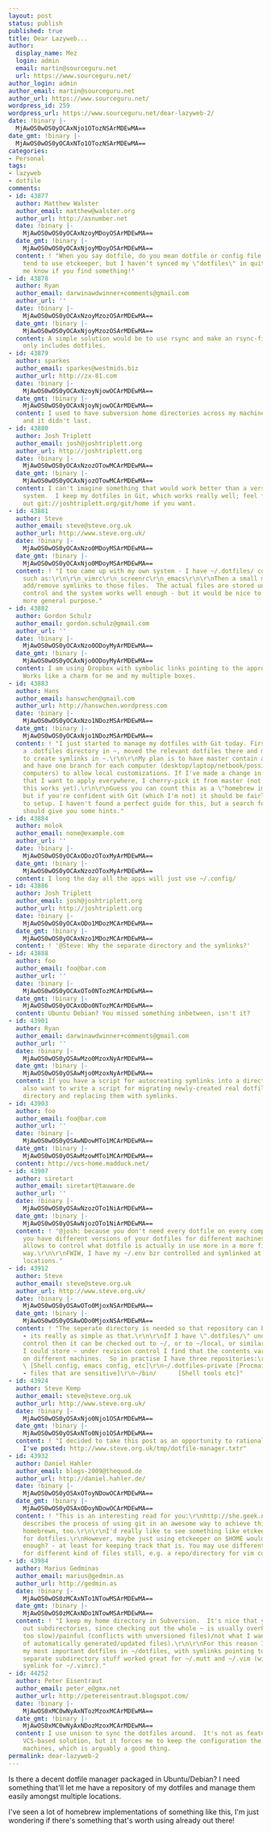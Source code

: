 ```yaml
---
layout: post
status: publish
published: true
title: Dear Lazyweb...
author:
  display_name: Mez
  login: admin
  email: martin@sourceguru.net
  url: https://www.sourceguru.net/
author_login: admin
author_email: martin@sourceguru.net
author_url: https://www.sourceguru.net/
wordpress_id: 259
wordpress_url: https://www.sourceguru.net/dear-lazyweb-2/
date: !binary |-
  MjAwOS0wOS0yOCAxNjo1OTozNSArMDEwMA==
date_gmt: !binary |-
  MjAwOS0wOS0yOCAxNTo1OTozNSArMDEwMA==
categories:
- Personal
tags:
- lazyweb
- dotfile
comments:
- id: 43877
  author: Matthew Walster
  author_email: matthew@walster.org
  author_url: http://asnumber.net
  date: !binary |-
    MjAwOS0wOS0yOCAxNzoyMDoyOSArMDEwMA==
  date_gmt: !binary |-
    MjAwOS0wOS0yOCAxNjoyMDoyOSArMDEwMA==
  content: ! "When you say dotfile, do you mean dotfile or config file in etc?\r\n\r\nI
    tend to use etckeeper, but I haven't synced my \"dotfiles\" in quite a while :S\r\n\r\nLet
    me know if you find something!"
- id: 43878
  author: Ryan
  author_email: darwinawdwinner+comments@gmail.com
  author_url: ''
  date: !binary |-
    MjAwOS0wOS0yOCAxNzoyMzozOSArMDEwMA==
  date_gmt: !binary |-
    MjAwOS0wOS0yOCAxNjoyMzozOSArMDEwMA==
  content: A simple solution would be to use rsync and make an rsync-filter file that
    only includes dotfiles.
- id: 43879
  author: sparkes
  author_email: sparkes@westmids.biz
  author_url: http://zx-81.com
  date: !binary |-
    MjAwOS0wOS0yOCAxNzoyNjowOCArMDEwMA==
  date_gmt: !binary |-
    MjAwOS0wOS0yOCAxNjoyNjowOCArMDEwMA==
  content: I used to have subversion home directories across my machines, overkill
    and it didn't last.
- id: 43880
  author: Josh Triplett
  author_email: josh@joshtriplett.org
  author_url: http://joshtriplett.org
  date: !binary |-
    MjAwOS0wOS0yOCAxNzozOTowMCArMDEwMA==
  date_gmt: !binary |-
    MjAwOS0wOS0yOCAxNjozOTowMCArMDEwMA==
  content: I can't imagine something that would work better than a version control
    system.  I keep my dotfiles in Git, which works really well; feel free to check
    out git://joshtriplett.org/git/home if you want.
- id: 43881
  author: Steve
  author_email: steve@steve.org.uk
  author_url: http://www.steve.org.uk/
  date: !binary |-
    MjAwOS0wOS0yOCAxNzo0MDoyMSArMDEwMA==
  date_gmt: !binary |-
    MjAwOS0wOS0yOCAxNjo0MDoyMSArMDEwMA==
  content: ! "I too came up with my own system - I have ~/.dotfiles/ containing files
    such as:\r\n\r\n_vimrc\r\n_screenrc\r\n_emacs\r\n\r\nThen a small makefile to
    add/remove symlinks to those files.  The actual files are stored under revision
    control and the system works well enough - but it would be nice to have something
    more general purpose."
- id: 43882
  author: Gordon Schulz
  author_email: gordon.schulz@gmail.com
  author_url: ''
  date: !binary |-
    MjAwOS0wOS0yOCAxNzo0ODoyMyArMDEwMA==
  date_gmt: !binary |-
    MjAwOS0wOS0yOCAxNjo0ODoyMyArMDEwMA==
  content: I am using Dropbox with symbolic links pointing to the appropriate dotfiles.
    Works like a charm for me and my multiple boxes.
- id: 43883
  author: Hans
  author_email: hanswchen@gmail.com
  author_url: http://hanswchen.wordpress.com
  date: !binary |-
    MjAwOS0wOS0yOCAxNzo1NDozMSArMDEwMA==
  date_gmt: !binary |-
    MjAwOS0wOS0yOCAxNjo1NDozMSArMDEwMA==
  content: ! "I just started to manage my dotfiles with Git today. First I created
    a .dotfiles directory in ~, moved the relevant dotfiles there and made a script
    to create symlinks in ~.\r\n\r\nMy plan is to have master contain all common settings,
    and have one branch for each computer (desktop/laptop/netbook/possibly university
    computers) to allow local customizations. If I've made a change in a local branch
    that I want to apply everywhere, I cherry-pick it from master (not sure how good
    this works yet).\r\n\r\nGuess you can count this as a \"homebrew implementation\",
    but if you're confident with Git (which I'm not) it should be fairly straight-forward
    to setup. I haven't found a perfect guide for this, but a search for \"git dotfiles\"
    should give you some hints."
- id: 43884
  author: molok
  author_email: none@example.com
  author_url: ''
  date: !binary |-
    MjAwOS0wOS0yOCAxODozOToxMyArMDEwMA==
  date_gmt: !binary |-
    MjAwOS0wOS0yOCAxNzozOToxMyArMDEwMA==
  content: I long the day all the apps will just use ~/.config/
- id: 43886
  author: Josh Triplett
  author_email: josh@joshtriplett.org
  author_url: http://joshtriplett.org
  date: !binary |-
    MjAwOS0wOS0yOCAxODo1MDozMCArMDEwMA==
  date_gmt: !binary |-
    MjAwOS0wOS0yOCAxNzo1MDozMCArMDEwMA==
  content: ! '@Steve: Why the separate directory and the symlinks?'
- id: 43888
  author: foo
  author_email: foo@bar.com
  author_url: ''
  date: !binary |-
    MjAwOS0wOS0yOCAxOTo0NTozMCArMDEwMA==
  date_gmt: !binary |-
    MjAwOS0wOS0yOCAxODo0NTozMCArMDEwMA==
  content: Ubuntu Debian? You missed something inbetween, isn't it?
- id: 43901
  author: Ryan
  author_email: darwinawdwinner+comments@gmail.com
  author_url: ''
  date: !binary |-
    MjAwOS0wOS0yOSAwMzo0MzoxNyArMDEwMA==
  date_gmt: !binary |-
    MjAwOS0wOS0yOSAwMjo0MzoxNyArMDEwMA==
  content: If you have a script for autocreating symlinks into a directory, you might
    also want to write a script for migrating newly-created real dotfiles into the
    directory and replacing them with symlinks.
- id: 43903
  author: foo
  author_email: foo@bar.com
  author_url: ''
  date: !binary |-
    MjAwOS0wOS0yOSAwNDowMTo1MCArMDEwMA==
  date_gmt: !binary |-
    MjAwOS0wOS0yOSAwMzowMTo1MCArMDEwMA==
  content: http://vcs-home.madduck.net/
- id: 43907
  author: siretart
  author_email: siretart@tauware.de
  author_url: ''
  date: !binary |-
    MjAwOS0wOS0yOSAwNzozOTo1NiArMDEwMA==
  date_gmt: !binary |-
    MjAwOS0wOS0yOSAwNjozOTo1NiArMDEwMA==
  content: ! "@josh: because you don't need every dotfile on every computer. sometimes,
    you have different versions of your dotfiles for different machines. The indirection
    allows to control what dotfile is actually in use more in a more fine-granular
    way.\r\n\r\nFWIW, I have my ~/.env bzr controlled and symlinked at the actual
    locations."
- id: 43912
  author: Steve
  author_email: steve@steve.org.uk
  author_url: http://www.steve.org.uk/
  date: !binary |-
    MjAwOS0wOS0yOSAwOTo0MjoxNSArMDEwMA==
  date_gmt: !binary |-
    MjAwOS0wOS0yOSAwODo0MjoxNSArMDEwMA==
  content: ! "The seperate directory is needed so that repository can be checked out
    - its really as simple as that.\r\n\r\nIf I have \".dotfiles/\" under revision
    control then it can be checked out to ~/, or to ~/local, or similar.\r\n\r\nWhile
    I could store ~ under revision control I find that the contents vary too much
    on different machines.  So in practise I have three repositories:\r\n\r\n~/.dotfiles
    \ [Shell config, emacs config, etc]\r\n~/.dotfiles-private [Procmail + Mutt config
    - files that are sensitive]\r\n~/bin/      [Shell tools etc]"
- id: 43924
  author: Steve Kemp
  author_email: steve@steve.org.uk
  author_url: http://www.steve.org.uk/
  date: !binary |-
    MjAwOS0wOS0yOSAxNjo0Njo1OSArMDEwMA==
  date_gmt: !binary |-
    MjAwOS0wOS0yOSAxNTo0Njo1OSArMDEwMA==
  content: ! "I decided to take this post as an opportunity to rationalise my setup.\r\n\r\nSo
    I've posted: http://www.steve.org.uk/tmp/dotfile-manager.txtr"
- id: 43932
  author: Daniel Hahler
  author_email: blogs-2009@thequod.de
  author_url: http://daniel.hahler.de/
  date: !binary |-
    MjAwOS0wOS0yOSAxOToyNDowOCArMDEwMA==
  date_gmt: !binary |-
    MjAwOS0wOS0yOSAxODoyNDowOCArMDEwMA==
  content: ! "This is an interesting read for you:\r\nhttp://she.geek.nz/archives/546-migrating-my-homedirectory-from-one-repo-to-many.html\r\n\r\nIt
    describes the process of using git in an awesome way to achieve this, but is really
    homebrewn, too.\r\n\r\nI'd really like to see something like etckeeper especially
    for dotfiles.\r\nHowever, maybe just using etckeeper on $HOME would work good
    enough? - at least for keeping track that is. You may use different repositories
    for different kind of files still, e.g. a repo/directory for vim config."
- id: 43984
  author: Marius Gedminas
  author_email: marius@gedmin.as
  author_url: http://gedmin.as
  date: !binary |-
    MjAwOS0wOS0zMCAxNTo1NTowMSArMDEwMA==
  date_gmt: !binary |-
    MjAwOS0wOS0zMCAxNDo1NTowMSArMDEwMA==
  content: ! "I keep my home directory in Subversion.  It's nice that you can check
    out subdirectories, since checking out the whole ~ is usually overkill (too big,
    too slow)/painful (conflicts with unversioned files)/not what I want anyway (*lots*
    of automatically generated/updated files).\r\n\r\nFor this reason I also keep
    my most important dotfiles in ~/dotfiles, with symlinks pointing to them.  This
    separate subdirectory stuff worked great for ~/.mutt and ~/.vim (with an extra
    symlink for ~/.vimrc)."
- id: 44252
  author: Peter Eisentraut
  author_email: peter_e@gmx.net
  author_url: http://petereisentraut.blogspot.com/
  date: !binary |-
    MjAwOS0xMC0wNyAxNTozMzoxMCArMDEwMA==
  date_gmt: !binary |-
    MjAwOS0xMC0wNyAxNDozMzoxMCArMDEwMA==
  content: I use unison to sync the dotfiles around.  It's not as featureful as a
    VCS-based solution, but it forces me to keep the configuration the same on all
    machines, which is arguably a good thing.
permalink: dear-lazyweb-2
---
```

<p>Is there a decent dotfile manager packaged in Ubuntu/Debian? I need something that'll let me have a repository of my dotfiles and manage them easily amongst multiple locations.</p>
<p>I've seen a lot of homebrew implementations of something like this, I'm just wondering if there's something that's worth using already out there!</p>
